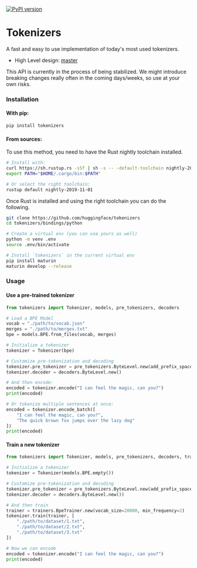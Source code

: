 [![PyPI version](https://badge.fury.io/py/tokenizers.svg)](https://badge.fury.io/py/tokenizers)

# Tokenizers

A fast and easy to use implementation of today's most used tokenizers.

 - High Level design: [master](https://github.com/huggingface/tokenizers)

This API is currently in the process of being stabilized. We might introduce breaking changes
really often in the coming days/weeks, so use at your own risks.

### Installation

#### With pip:

```bash
pip install tokenizers
```

#### From sources:

To use this method, you need to have the Rust nightly toolchain installed.

```bash
# Install with:
curl https://sh.rustup.rs -sSf | sh -s -- -default-toolchain nightly-2019-11-01 -y
export PATH="$HOME/.cargo/bin:$PATH"

# Or select the right toolchain:
rustup default nightly-2019-11-01
```

Once Rust is installed and using the right toolchain you can do the following.

```bash
git clone https://github.com/huggingface/tokenizers
cd tokenizers/bindings/python

# Create a virtual env (you can use yours as well)
python -m venv .env
source .env/bin/activate

# Install `tokenizers` in the current virtual env
pip install maturin
maturin develop --release
```

### Usage

#### Use a pre-trained tokenizer

```python
from tokenizers import Tokenizer, models, pre_tokenizers, decoders

# Load a BPE Model
vocab = "./path/to/vocab.json"
merges = "./path/to/merges.txt"
bpe = models.BPE.from_files(vocab, merges)

# Initialize a tokenizer
tokenizer = Tokenizer(bpe)

# Customize pre-tokenization and decoding
tokenizer.pre_tokenizer = pre_tokenizers.ByteLevel.new(add_prefix_space=True)
tokenizer.decoder = decoders.ByteLevel.new()

# And then encode:
encoded = tokenizer.encode("I can feel the magic, can you?")
print(encoded)

# Or tokenize multiple sentences at once:
encoded = tokenizer.encode_batch([
	"I can feel the magic, can you?",
	"The quick brown fox jumps over the lazy dog"
])
print(encoded)
```

#### Train a new tokenizer

```python
from tokenizers import Tokenizer, models, pre_tokenizers, decoders, trainers

# Initialize a tokenizer
tokenizer = Tokenizer(models.BPE.empty())

# Customize pre-tokenization and decoding
tokenizer.pre_tokenizer = pre_tokenizers.ByteLevel.new(add_prefix_space=True)
tokenizer.decoder = decoders.ByteLevel.new())

# And then train
trainer = trainers.BpeTrainer.new(vocab_size=20000, min_frequency=2)
tokenizer.train(trainer, [
	"./path/to/dataset/1.txt",
	"./path/to/dataset/2.txt",
	"./path/to/dataset/3.txt"
])

# Now we can encode
encoded = tokenizer.encode("I can feel the magic, can you?")
print(encoded)
```
